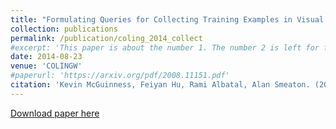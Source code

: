 ```yaml
---
title: "Formulating Queries for Collecting Training Examples in Visual Concept Classification"
collection: publications
permalink: /publication/coling_2014_collect
#excerpt: 'This paper is about the number 1. The number 2 is left for future work.'
date: 2014-08-23
venue: 'COLINGW'
#paperurl: 'https://arxiv.org/pdf/2008.11151.pdf'
citation: 'Kevin McGuinness, Feiyan Hu, Rami Albatal, Alan Smeaton. (2019). &quot;Saliency guided 2d-object annotation for instrumented vehicles.&quot; <i>Proceedings of the Third Workshop on Vision and Language of the 25th International Conference on Computational Linguistics (COLINGW 2014)</i>. '
---
```

<!--- This paper is about the number 1. The number 2 is left for future work.-->
[Download paper here](http://doras.dcu.ie/20078/1/W14-5416%281%29.pdf)

<!--- Recommended citation: Your Name, You. (2009). "Paper Title Number 1." <i>Journal 1</i>. 1(1) .-->
